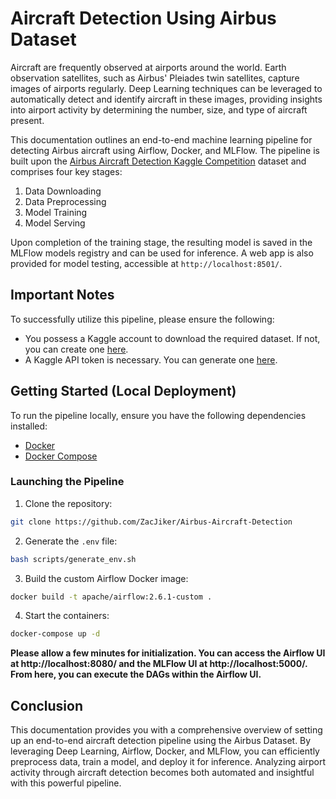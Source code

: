 # Aircraft Detection Using Airbus Dataset

Aircraft are frequently observed at airports around the world. Earth observation satellites, such as Airbus' Pleiades twin satellites, capture images of airports regularly. Deep Learning techniques can be leveraged to automatically detect and identify aircraft in these images, providing insights into airport activity by determining the number, size, and type of aircraft present.

This documentation outlines an end-to-end machine learning pipeline for detecting Airbus aircraft using Airflow, Docker, and MLFlow. The pipeline is built upon the [Airbus Aircraft Detection Kaggle Competition](https://www.kaggle.com/datasets/airbusgeo/airbus-aircrafts-sample-dataset) dataset and comprises four key stages:

1. Data Downloading
2. Data Preprocessing
3. Model Training
4. Model Serving

Upon completion of the training stage, the resulting model is saved in the MLFlow models registry and can be used for inference. A web app is also provided for model testing, accessible at `http://localhost:8501/`.

## Important Notes

To successfully utilize this pipeline, please ensure the following:

- You possess a Kaggle account to download the required dataset. If not, you can create one [here](https://www.kaggle.com/account/login?phase=startRegisterTab&returnUrl=%2F).
- A Kaggle API token is necessary. You can generate one [here](https://www.kaggle.com/docs/api#getting-started-installation-&-authentication).

## Getting Started (Local Deployment)

To run the pipeline locally, ensure you have the following dependencies installed:

- [Docker](https://docs.docker.com/get-docker/)
- [Docker Compose](https://docs.docker.com/compose/install/)

### Launching the Pipeline

1. Clone the repository:

```bash
git clone https://github.com/ZacJiker/Airbus-Aircraft-Detection
```

2. Generate the `.env` file:

```bash
bash scripts/generate_env.sh
```

3. Build the custom Airflow Docker image:

```bash
docker build -t apache/airflow:2.6.1-custom .
```

4. Start the containers:

```bash
docker-compose up -d
```

**Please allow a few minutes for initialization. You can access the Airflow UI at http://localhost:8080/ and the MLFlow UI at http://localhost:5000/. From here, you can execute the DAGs within the Airflow UI.**

## Conclusion 

This documentation provides you with a comprehensive overview of setting up an end-to-end aircraft detection pipeline using the Airbus Dataset. By leveraging Deep Learning, Airflow, Docker, and MLFlow, you can efficiently preprocess data, train a model, and deploy it for inference. Analyzing airport activity through aircraft detection becomes both automated and insightful with this powerful pipeline.